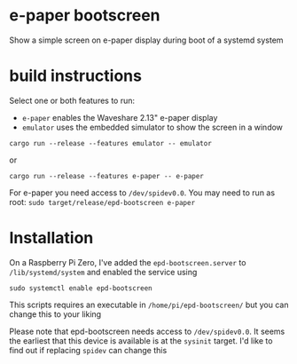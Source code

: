 # e-paper bootscreen
Show a simple screen on e-paper display during boot of a systemd system

# build instructions
Select one or both features to run:
* `e-paper` enables the Waveshare 2.13" e-paper display
* `emulator` uses the embedded simulator to show the screen in a window

```
cargo run --release --features emulator -- emulator
```

or

```
cargo run --release --features e-paper -- e-paper
```

For e-paper you need access to `/dev/spidev0.0`. You may need to run as root: `sudo target/release/epd-bootscreen e-paper`

# Installation

On a Raspberry Pi Zero, I've added the `epd-bootscreen.server` to `/lib/systemd/system` and enabled the service using 

```
sudo systemctl enable epd-bootscreen
```

This scripts requires an executable in `/home/pi/epd-bootscreen/` but you can change this to your liking

Please note that epd-bootscreen needs access to `/dev/spidev0.0`. It seems the earliest that this device is available is at the `sysinit` target. I'd like to find out if replacing `spidev` can change this
